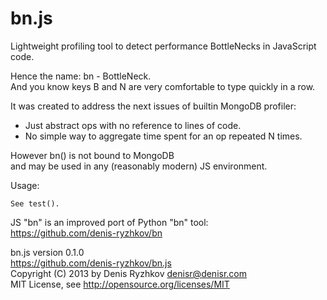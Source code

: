bn.js
=====

Lightweight profiling tool to detect performance BottleNecks in JavaScript code.

Hence the name: bn - BottleNeck.  
And you know keys B and N are very comfortable to type quickly in a row.

It was created to address the next issues of builtin MongoDB profiler:
* Just abstract ops with no reference to lines of code.
* No simple way to aggregate time spent for an op repeated N times.

However bn() is not bound to MongoDB  
and may be used in any (reasonably modern) JS environment.

Usage:

    See test().

JS "bn" is an improved port of Python "bn" tool:  
https://github.com/denis-ryzhkov/bn

bn.js version 0.1.0  
https://github.com/denis-ryzhkov/bn.js  
Copyright (C) 2013 by Denis Ryzhkov <denisr@denisr.com>  
MIT License, see http://opensource.org/licenses/MIT
